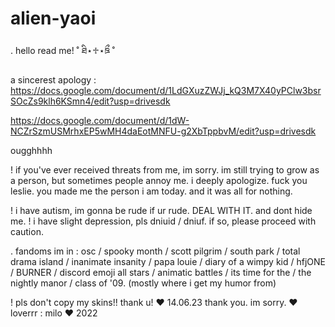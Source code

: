 # alien-yaoi
. hello read me!
˚ ཐི⋆♱⋆ཋྀ ˚

a sincerest apology : https://docs.google.com/document/d/1LdGXuzZWJj_kQ3M7X40yPClw3bsrSOcZs9klh6KSmn4/edit?usp=drivesdk

https://docs.google.com/document/d/1dW-NCZrSzmUSMrhxEP5wMH4daEotMNFU-g2XbTppbvM/edit?usp=drivesdk

ougghhhh 

! if you've ever received threats from me, im sorry. im still trying to grow as a person, but sometimes people annoy me. i deeply apologize.
fuck you leslie. you made me the person i am today. and it was all for nothing.

! i have autism, im gonna be rude if ur rude. DEAL WITH IT. and dont hide me. 
! i have slight depression, pls dniuid / dniuf. if so, please proceed with caution.

. fandoms im in : osc / spooky month / scott pilgrim / south park / total drama island / inanimate insanity / papa louie / diary of a wimpy kid / hfjONE / BURNER / discord emoji all stars / animatic battles / its time for the / the nightly manor / class of '09. (mostly where i get my humor from)

! pls don't copy my skins!! thank u! ❤️
14.06.23 thank you. im sorry. ❤️
loverrr : milo ❤️ 2022
